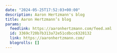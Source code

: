 ```yaml
---
date: "2024-05-25T17:52:03+00:00"
description: Aaron Hertzmann's blog
title: Aaron Hertzmann’s blog
params:
  feedlink: https://aaronhertzmann.com/feed.xml
  id: 3369c720b7b313a72e51cdbcc6328132
  link: https://aaronhertzmann.com/
  blogrolls: []
---
```

